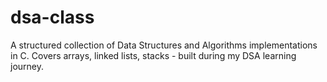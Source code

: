 # dsa-class
A structured collection of Data Structures and Algorithms implementations in C. Covers arrays, linked lists, stacks - built during my DSA learning journey.
